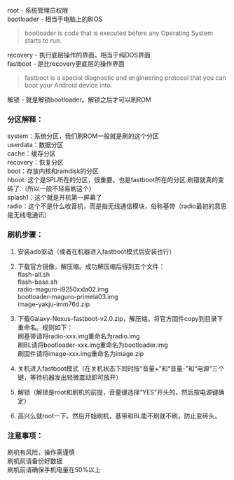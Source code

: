 root - 系统管理员权限  
bootloader - 相当于电脑上的BIOS  
> bootloader is code that is executed before any Operating System starts to run.

recovery - 执行底层操作的界面，相当于纯DOS界面  
fastboot - 是比recovery更底层的操作界面  
> fastboot is a special diagnostic and engineering protocol that you can boot your Android device into.

解锁 - 就是解锁bootloader。解锁之后才可以刷ROM

### 分区解释：  
system：系统分区，我们刷ROM一般就是刷的这个分区  
userdata：数据分区  
cache：缓存分区  
recovery：恢复分区  
boot：存放内核和ramdisk的分区  
hboot: 这个是SPL所在的分区，很重要。也是fastboot所在的分区.刷错就真的变砖了.（所以一般不轻易刷这个）  
splash1：这个就是开机第一屏幕了  
radio：这个不是什么收音机，而是指无线通信模块，俗称基带（radio最初的意思是无线电通讯）

### 刷机步骤：  
1. 安装adb驱动（或者在机器进入fastboot模式后安装也行）  

2. 下载官方镜像，解压缩。成功解压缩后得到五个文件：  
flash-all.sh  
flash-base.sh  
radio-maguro-i9250xxla02.img  
bootloader-maguro-primela03.img  
image-yakju-imm76d.zip  

3. 下载Galaxy-Nexus-fastboot-v2.0.zip，解压缩。将官方固件copy到目录下重命名。规则如下：  
刷基带请将radio-xxx.img重命名为radio.img  
刷BL请将bootloader-xxx.img重命名为bootloader.img  
刷固件请将image-xxx.img重命名为image.zip  

4. 关机进入fastboot模式（在关机状态下同时按“音量+”和“音量-”和“电源”三个键，等待机器发出轻微震动即可放开）  

5. 解锁（解锁是root和刷机的前提，音量键选择“YES”开头的，然后按电源键确定）  

6. 高兴么就root一下。然后开始刷机，基带和BL能不刷就不刷，防止变砖头。  

### 注意事项：  
刷机有风险，操作需谨慎  
刷机前请备份好数据  
刷机前请确保手机电量在50%以上  
